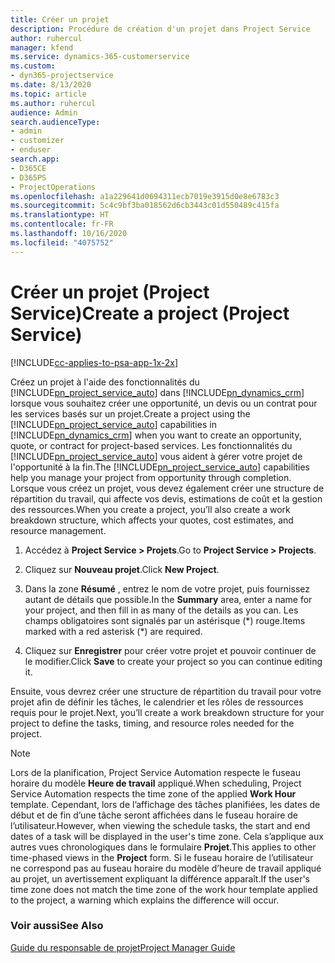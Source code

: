 ```yaml
---
title: Créer un projet
description: Procédure de création d'un projet dans Project Service
author: ruhercul
manager: kfend
ms.service: dynamics-365-customerservice
ms.custom:
- dyn365-projectservice
ms.date: 8/13/2020
ms.topic: article
ms.author: ruhercul
audience: Admin
search.audienceType:
- admin
- customizer
- enduser
search.app:
- D365CE
- D365PS
- ProjectOperations
ms.openlocfilehash: a1a229641d0694311ecb7019e3915d0e8e6783c3
ms.sourcegitcommit: 5c4c9bf3ba018562d6cb3443c01d550489c415fa
ms.translationtype: HT
ms.contentlocale: fr-FR
ms.lasthandoff: 10/16/2020
ms.locfileid: "4075752"
---
```

# <a name="create-a-project-project-service"></a><span data-ttu-id="58cc9-103">Créer un projet (Project Service)</span><span class="sxs-lookup"><span data-stu-id="58cc9-103">Create a project (Project Service)</span></span>

[!INCLUDE[cc-applies-to-psa-app-1x-2x](../includes/cc-applies-to-psa-app-1x-2x.md)]

<span data-ttu-id="58cc9-104">Créez un projet à l'aide des fonctionnalités du [!INCLUDE[pn_project_service_auto](../includes/pn-project-service-auto.md)] dans [!INCLUDE[pn_dynamics_crm](../includes/pn-dynamics-crm.md)] lorsque vous souhaitez créer une opportunité, un devis ou un contrat pour les services basés sur un projet.</span><span class="sxs-lookup"><span data-stu-id="58cc9-104">Create a project using the [!INCLUDE[pn_project_service_auto](../includes/pn-project-service-auto.md)] capabilities in [!INCLUDE[pn_dynamics_crm](../includes/pn-dynamics-crm.md)] when you want to create an opportunity, quote, or contract for project-based services.</span></span> <span data-ttu-id="58cc9-105">Les fonctionnalités du [!INCLUDE[pn_project_service_auto](../includes/pn-project-service-auto.md)] vous aident à gérer votre projet de l'opportunité à la fin.</span><span class="sxs-lookup"><span data-stu-id="58cc9-105">The [!INCLUDE[pn_project_service_auto](../includes/pn-project-service-auto.md)] capabilities help you manage your project from opportunity through completion.</span></span> <span data-ttu-id="58cc9-106">Lorsque vous créez un projet, vous devez également créer une structure de répartition du travail, qui affecte vos devis, estimations de coût et la gestion des ressources.</span><span class="sxs-lookup"><span data-stu-id="58cc9-106">When you create a project, you’ll also create a work breakdown structure, which affects your quotes, cost estimates, and resource management.</span></span>  
  
1.  <span data-ttu-id="58cc9-107">Accédez à **Project Service > Projets**.</span><span class="sxs-lookup"><span data-stu-id="58cc9-107">Go to **Project Service > Projects**.</span></span>  
  
2.  <span data-ttu-id="58cc9-108">Cliquez sur **Nouveau projet**.</span><span class="sxs-lookup"><span data-stu-id="58cc9-108">Click **New Project**.</span></span>  
  
3.  <span data-ttu-id="58cc9-109">Dans la zone **Résumé** , entrez le nom de votre projet, puis fournissez autant de détails que possible.</span><span class="sxs-lookup"><span data-stu-id="58cc9-109">In the **Summary** area, enter a name for your project, and then fill in as many of the details as you can.</span></span> <span data-ttu-id="58cc9-110">Les champs obligatoires sont signalés par un astérisque (\*) rouge.</span><span class="sxs-lookup"><span data-stu-id="58cc9-110">Items marked with a red asterisk (\*) are required.</span></span>  
  
4.  <span data-ttu-id="58cc9-111">Cliquez sur **Enregistrer** pour créer votre projet et pouvoir continuer de le modifier.</span><span class="sxs-lookup"><span data-stu-id="58cc9-111">Click **Save** to create your project so you can continue editing it.</span></span>  
  
<span data-ttu-id="58cc9-112">Ensuite, vous devrez créer une structure de répartition du travail pour votre projet afin de définir les tâches, le calendrier et les rôles de ressources requis pour le projet.</span><span class="sxs-lookup"><span data-stu-id="58cc9-112">Next, you’ll create a work breakdown structure for your project to define the tasks, timing, and resource roles needed for the project.</span></span>  

> [!NOTE]
> <span data-ttu-id="58cc9-113">Lors de la planification, Project Service Automation respecte le fuseau horaire du modèle **Heure de travail** appliqué.</span><span class="sxs-lookup"><span data-stu-id="58cc9-113">When scheduling, Project Service Automation respects the time zone of the applied **Work Hour** template.</span></span> <span data-ttu-id="58cc9-114">Cependant, lors de l’affichage des tâches planifiées, les dates de début et de fin d’une tâche seront affichées dans le fuseau horaire de l’utilisateur.</span><span class="sxs-lookup"><span data-stu-id="58cc9-114">However, when viewing the schedule tasks, the start and end dates of a task will be displayed in the user's time zone.</span></span> <span data-ttu-id="58cc9-115">Cela s’applique aux autres vues chronologiques dans le formulaire **Projet**.</span><span class="sxs-lookup"><span data-stu-id="58cc9-115">This applies to other time-phased views in the **Project** form.</span></span> <span data-ttu-id="58cc9-116">Si le fuseau horaire de l’utilisateur ne correspond pas au fuseau horaire du modèle d’heure de travail appliqué au projet, un avertissement expliquant la différence apparaît.</span><span class="sxs-lookup"><span data-stu-id="58cc9-116">If the user's time zone does not match the time zone of the work hour template applied to the project, a warning which explains the difference will occur.</span></span> 
  
### <a name="see-also"></a><span data-ttu-id="58cc9-117">Voir aussi</span><span class="sxs-lookup"><span data-stu-id="58cc9-117">See Also</span></span>  
 [<span data-ttu-id="58cc9-118">Guide du responsable de projet</span><span class="sxs-lookup"><span data-stu-id="58cc9-118">Project Manager Guide</span></span>](../psa/project-manager-guide.md)
